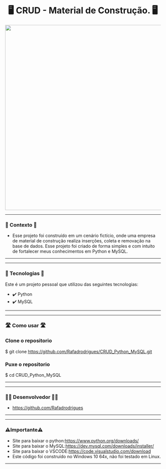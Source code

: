 <h1 align="center">🖥️ CRUD - Material de Construção. 🖥️</h1>

<div align="center">
<img src="https://user-images.githubusercontent.com/104935995/256580887-74d92fcd-1787-4b5e-8dac-f4d9c06f0df4.png" width="600px"/>
</div>

 -------
### 🎯 Contexto 🎯
* Esse projeto foi construído em um cenário fictício, onde uma empresa de material de construção realiza inserções, coleta e removação na base de dados. Esse projeto foi criado de forma simples e com intuito de fortalecer meus conhecimentos em Python e MySQL.

--------
-------
 ### 🚀 Tecnologias 🚀
Este é um projeto pessoal que utilizou das seguintes tecnologias:
* ✔️ Python
* ✔️ MySQL
--------
-------
 ### 🛣 Como usar 🛣
 ### Clone o repositorio
$ git clone https://github.com/Rafadrodrigues/CRUD_Python_MySQL.git

 ### Puxe o repositorio 
$ cd CRUD_Python_MySQL

--------

-------
 ### 👨‍💻 Desenvolvedor 👨‍💻
* <a>https://github.com/Rafadrodrigues</a>

--------

-------
 ### ⚠️Importante⚠️
* Site para baixar o python:https://www.python.org/downloads/
* Site para baixar o MySQL:https://dev.mysql.com/downloads/installer/
* Site para baixar o VSCODE:https://code.visualstudio.com/download
* Este código foi construído no Windows 10 64x, não foi testado em Linux.
--------
